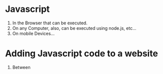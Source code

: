 # Javascript

1. In the Browser that can be executed.
2. On any Computer, also, can be executed using node.js, etc...
3. On mobile Devices...

# Adding Javascript code to a website

1. Between <script> tag
2. Via <script> import

<br/>

# import & export

## import

- `import` : 다른 모듈에서 내보낸 변수, 함수, 클래스 등을 현재 파일에서 사용할 수 있게 가져오는 데 사용된다.

```javascript
import { add, subtract } from './math';
//main.js파일
console.log(add(5, 3));      // 8
console.log(subtract(8, 3)); // 5
```

위의 코드에서 `main.js` 파일에서 `math.js` 모듈에서 내보낸 add와 subtract 함수를 가져와 사용하고 있다.

## export

```javascript
//math.js
export const add = (a, b) => a + b;
export const subtract = (a, b) => a - b;
```

위의 코드에서 `add`와 `subtract` 함수를 `math.js` 모듈에서 내보내고 있다.

## export default

- 모듈은 export default라는 특별한 문법을 지원한다. export default를 사용하면 `해당 모듈엔 개체가 하나만 있다`는 사실을 명시한다.

```javascript
export default App
```
<br/>
<br/>

## Variables

1. `Reusability`
2. `Readability`

# function

```javascript
function combine(a,b,c){
    return a*b/c;
}
```

## 익명함수 export

```javascript
export default function(userName,message){
    return userName+message;
}
```

또는

```javascript
export default (userName,message)=>{
    return userName+message;
}
```
## 화살표 함수

- 화살표 함수를 다룰 때에는 `구문 단축키`를 사용할 수 있다.
1. 화살표 함수가 정확히 하나의 매개변수만 사용하는 경우, 묶는 괄호를 생략할 수 있다.
    - 함수에 매개변수가 없는 경우에는 괄호를 생략할 수 없다.
    - 함수가 둘 이상의 매개변수를 받는 경우에도 괄호를 생략하면 안된다.
      
```javascript
const whatIsYourName = userName => {
    return userName;
}
```

2. 화살표 함수에 반환문 외에 다른 구문이 없으면, `return`과 중괄호를 생략할 수 있다.

```javascript
const plusThree = number => number+3;
```

3. 객체만 반환하는 경우
    - 자바스크립트는 중괄호를 js 객체를 생성하는 코드가 아니라, 함수 본문 wrapper로 생각한다.
    - 객체를 생성하고 반환하려면, 객체와 중괄호를 추가 괄호로 감싸야한다.
    - 자바스크립트는 이를 중괄호가 함수 본문을 정의하는 것이 아닌, 객체를 생성하기 위한 것이라고 이해한다.
    - 따라서, 객체가 반환된다.
      
```javascript
const MakeAge = (number) => {
    return ({age:number});
}
```

<br/>

## 배열

- map은 기존 배열 수정 x, 새로운 원소로 반환

```javascript
myArray.findIndex(item=>item==='the index of item which i wanna find');

myArray.map((item)=>{
    return item+'!';
});

myArray.map(item=>item+'?');

const newArray=myArray.map((item)=>{
    return {text:item};
});

const newArray2=myArray.map(item=>({text:item}));
```

### 배열 순회

```javascript
for(const element of array){
    console.log(element);
}
```
### 배열 분해

```javascript
const [] = ["ash","9","river"];
const [top,mid,bottom] = ["ash","9","river"];
```

### 객체 분해

```javascript
const {name,age}={
    name:"ash9river",
    age:24,
};
```

## Destructuring

### 배열 디스트럭처링

```javascript
// 기본 배열 디스트럭처링
const numbers = [1, 2, 3];
const [a, b, c] = numbers;
console.log(a); // 1
console.log(b); // 2
console.log(c); // 3

// 생략 가능한 요소
const [x, , y] = numbers;
console.log(x); // 1
console.log(y); // 3
```

### 객체 디스트럭처링

```javascript
// 기본 객체 디스트럭처링
const person = { name: 'John', age: 30 };
const { name, age } = person;
console.log(name); // John
console.log(age);  // 30

// 다른 변수명으로 할당
const { name: personName, age: personAge } = person;
console.log(personName); // John
console.log(personAge);  // 30

// 기본 값 설정
const { city = 'Unknown' } = person;
console.log(city); // Unknown
```

- 중첩 객체 디스트럭처링

```javascript
const user = {
    name: 'Ssong',
    address: {
        city: 'seoul'
    }
};

 //adress 프로퍼티 키로 객체를 추출하고 이 객체의 city 프로퍼티 키로 값을 추출
 const { address: { city } } = user;
 console.log(city); //seoul

 // 스프레드 연산자 ...을 사용할 수 있다.
 const { x, ...rest } = { x: 1, y: 2, z: 3 };
 console.log(x, rest) = 1, { y: 2, z: 3 }
```

### 함수 매개변수 목록에서 디스트럭처링

- `비구조화 할당`
- 함수가 객체를 포함하는 매개 변수를 할당하는 경우, 객체 프로퍼티를 `꺼내어` 지역 범위 변수로 사용할 수 있도록 함수를 비구조화 할 수 있다.

  
### 함수 매개변수 디스트럭처링 예시

```javascript
// 함수 매개변수에서 배열 디스트럭처링
const printNumbers = ([x, y, z]) => {
  console.log(x, y, z);
};
printNumbers([1, 2, 3]); // 1 2 3

// 함수 매개변수에서 객체 디스트럭처링
const printPerson = ({ name, age }) => {
  console.log(name, age);
};
printPerson({ name: 'Alice', age: 25 }); // Alice 25
```

## 스프레드 연산자(전개 연산자)

- `...` : ES6에서 도입된 스프레드 문법(spread syntax) 
- 하나로 뭉쳐 있는 여러 값들의 집합을 펼쳐서 개별적인 값들의 목록으로 만든다.

```javascript
console.log(...[1,2,3]); // 1 2 3
console.log(...'hello, World'); // h e l l o ,   W o r l d
```
- 스프레드 문법을 사용할 수 있는 대상은 순회할 수 있는 `이터러블`에 한정된다.
- Array, String, Map, Set은 `이터러블`이다.
  
> 스프레드 문법의 결과는 값이 아니다. <br/>
> 즉 스프레드 문법은 값을 생성하는 연산자가 아니다. 따라서 스프레드 문법의 결과는 변수에 할당할 수 없다.

### 함수 호출문의 인수 목록에서 사용

```javascript
const arr = [1, 2, 3];
console.log(Math.max(...arr)); // 3
```

### 배열 리터럴 내부에서 사용

- 서로 다른 배열을 하나의 배열로 결합할 수 있다.
  
```javascript
const arr = [...[1, 2], ...[3, 4]];
console.log(arr); // [1, 2, 3, 4]
```

- `splice` 함수로 새로운 배열을 만들 때 활용할 수 있다.

```javascript
const arr1 = [1, 4];
const arr2 = [2, 3];
arr1.splice(1, 0, arr2); // 배열 자체가 들어감. [1, [2, 3], 4]
arr1.splice(1, 0, ...arr2); // ES6 
console.log(arr1); //배열 내부의 값이 들어감. [1, 2, 3, 4]
```

- 스프레드 문법을 이용해 배열을 `복사`할 수 있다.

```javascript
const origin = [1, 2];
const copy = [...origin];

console.log(copy); // [1, 2]
console.log(copy === origin); // false
```

> ❗ 스프레드 연산자는 `depth`가 `1`일 경우에만 깊은 복사이고, `depth`가 `2`이상이면 얕은 복사를 수행한다.

### 이터러블을 배열로 변환

```javascript
function sum() {
  return [...arguments].reduce((pre, cur) => pre + cur, 0);
}
console.log(sum(1, 2, 3)); //6
/*
return [...arguments].reduce((pre, cur) => pre + cur, 0); : arguments를 배열로 변환하고, 배열의 reduce 메서드를 사용하여 모든 요소를 더한 값을 반환.
arguments: 함수 내부에서 사용 가능한 특별한 변수로, 함수에 전달된 인자. 이터러블이면서, 유사 배열 객체.

[...arguments]: 전개 연산자(...)를 사용하여 arguments를 배열로 변환.
.reduce((pre, cur) => pre + cur, 0): 배열의 모든 요소를 더하는 reduce 메서드를 사용.

pre: 누적된 합계.
cur: 현재 처리 중인 배열의 요소.
0: 초기 누적 값으로 0을 설정.
*/
```

- Rest 파라미터를 활용하는 것이 더 간편하다.

```javascript
//Rest 파라미터는 args는 함수에 전달된 인수들의 목록을 배열로 전달받는다.
const sum = (...args) => args.reduce((pre, cur) => pre + cur, 0);
console.log(sum(1, 2, 3,)); // 6
```

> ❗ 이터러블이 아닌 유사 배열 객체는 스프레드 문법의 대상이 될 수 없다. <br/>
> ✅ ES6에서 도입된 `Array.from` 메서드를 사용하여 이터러블이 아닌 유사 배열 객체를 배열로 변경 할 수 있다.

### 객체 리터럴 내부에서 사용

```javascript
// 객체 병합. 프로퍼티가 중복되는 경우 뒤에 위치한 프로퍼티가 우선권을 갖는다.
const merged = { ... { x:1, y:2 }, ... { y:10, z:3} };
console.log(merged); // { x:1, y:10, z:3 }

// 특정 프로퍼티 변경
const changed = { ... {x: 1, y: 2 }, y: 100 };
console.log(changed); // { x:1, y:100 }

// 프로퍼티 추가
const added = { ... {x:1, y:2}, z: 0};
console.log(added) // { x:1, y:2, z:0 }
```

### Rest 파리미터 vs 스프레드 

- Rest 파라미터는 함수에 전달된 인수들의 목록을 배열로 전달받기 위해 매개변수 이름 앞에 ...을 붙이는 것이다.
- 스프레드 문법은 여러 개의 값이 하나로 뭉쳐 있는 배열과 같은 이터러블을 펼처서 개별적인 값들의 목록을 만드는 것이다.
- 따라서 Rest 파라미터와 스프레드 문법은 서로 반대의 개념이다.





